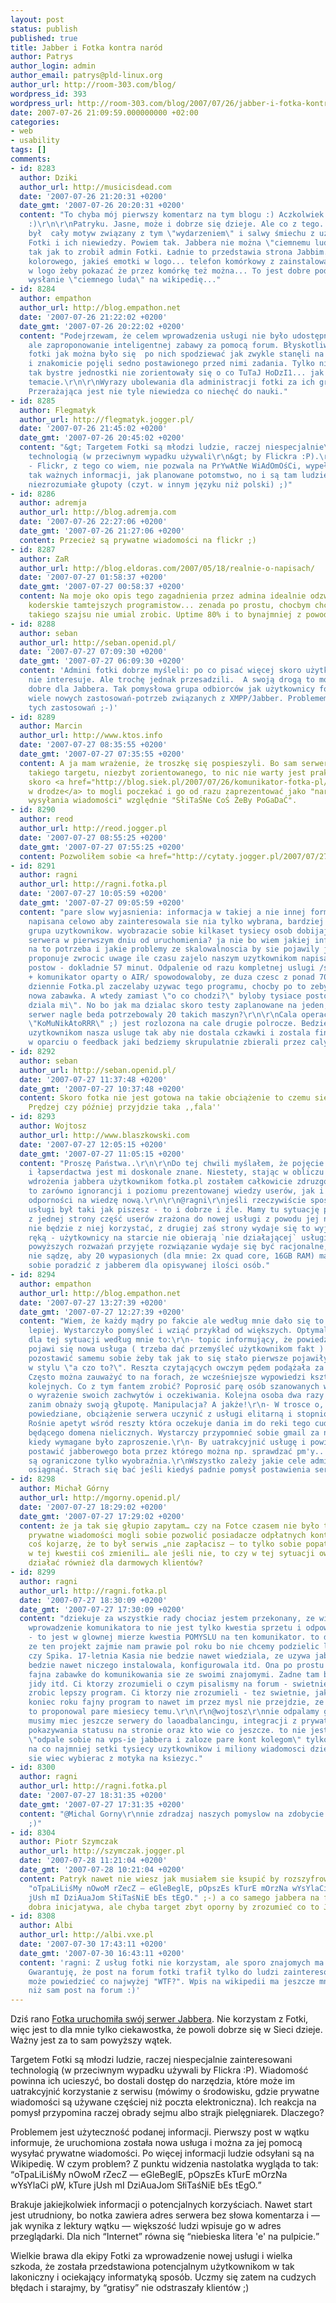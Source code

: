 ```yaml
---
layout: post
status: publish
published: true
title: Jabber i Fotka kontra naród
author: Patrys
author_login: admin
author_email: patrys@pld-linux.org
author_url: http://room-303.com/blog/
wordpress_id: 393
wordpress_url: http://room-303.com/blog/2007/07/26/jabber-i-fotka-kontra-narod/
date: 2007-07-26 21:09:59.000000000 +02:00
categories:
- web
- usability
tags: []
comments:
- id: 8283
  author: Dziki
  author_url: http://musicisdead.com
  date: '2007-07-26 21:20:31 +0200'
  date_gmt: '2007-07-26 20:20:31 +0200'
  content: "To chyba mój pierwszy komentarz na tym blogu :) Aczkolwiek czytuję nierzadko
    :)\r\n\r\nPatryku. Jasne, może i dobrze się dzieje. Ale co z tego. Na wykopie
    był  cały motyw związany z tym \"wydarzeniem\" i salwy śmiechu z użytkowników
    Fotki i ich niewiedzy. Powiem tak. Jabbera nie można \"ciemnemu ludowi\" przedstawiać
    tak jak to zrobił admin Fotki. Ładnie to przedstawia strona Jabbim.pl - coś tam
    kolorowego, jakieś emotki w logo... telefon komórkowy z zainstalowanym bombusem
    w logo żeby pokazać że przez komórkę też można... To jest dobre podejście, a nie
    wysłanie \"ciemnego luda\" na wikipedię..."
- id: 8284
  author: empathon
  author_url: http://blog.empathon.net
  date: '2007-07-26 21:22:02 +0200'
  date_gmt: '2007-07-26 20:22:02 +0200'
  content: "Podejrzewam, że celem wprowadzenia usługi nie było udostępnienie jabbera
    ale zaproponowanie inteligentnej zabawy za pomocą forum. Błyskotliwi użytkownicy
    fotki jak można było się  po nich spodziewać jak zwykle stanęli na wysokości zadania
    i znakomicie pojęli sedno postawionego przed nimi zadania. Tylko nieliczne, nie
    tak bystre jednostki nie zorientowały się o co TuTaJ HoDzI1... jak to widać w
    temacie.\r\n\r\nWyrazy ubolewania dla administracji fotki za ich grupę docelową.
    Przerażająca jest nie tyle niewiedza co niechęć do nauki."
- id: 8285
  author: Flegmatyk
  author_url: http://flegmatyk.jogger.pl/
  date: '2007-07-26 21:45:02 +0200'
  date_gmt: '2007-07-26 20:45:02 +0200'
  content: "&gt; Targetem Fotki są młodzi ludzie, raczej niespecjalnie\r\n&gt; zainteresowani
    technologią (w przeciwnym wypadku używali\r\n&gt; by Flickra :P).\r\n\r\nNiekoniecznie
    - Flickr, z tego co wiem, nie pozwala na PrYwAtNe WiAdOmOśCi, wypełnienie w profilu
    tak ważnych informacji, jak planowane potomstwo, no i są tam ludzie piszący jakieś
    niezrozumiałe głupoty (czyt. w innym języku niż polski) ;)"
- id: 8286
  author: adremja
  author_url: http://blog.adremja.com
  date: '2007-07-26 22:27:06 +0200'
  date_gmt: '2007-07-26 21:27:06 +0200'
  content: Przecież są prywatne wiadomości na flickr ;)
- id: 8287
  author: ZaR
  author_url: http://blog.eldoras.com/2007/05/18/realnie-o-napisach/
  date: '2007-07-27 01:58:37 +0200'
  date_gmt: '2007-07-27 00:58:37 +0200'
  content: Na moje oko opis tego zagadnienia przez admina idealnie odzwierciedla umiejetnosci
    koderskie tamtejszych programistow... zenada po prostu, chocbym chcial to bym
    takiego szajsu nie umial zrobic. Uptime 80% i to bynajmniej z powodu serwera.
- id: 8288
  author: seban
  author_url: http://seban.openid.pl/
  date: '2007-07-27 07:09:30 +0200'
  date_gmt: '2007-07-27 06:09:30 +0200'
  content: 'Admini fotki dobrze myśleli: po co pisać więcej skoro użytkowników to
    nie interesuje. Ale trochę jednak przesadzili.  A swoją drogą to może być bardzo
    dobre dla Jabbera. Tak pomysłowa grupa odbiorców jak użytkownicy fotki mogą wymyślić
    wiele nowych zastosowań-potrzeb związanych z XMPP/Jabber. Problemem może byćsensowność
    tych zastosowań ;-)'
- id: 8289
  author: Marcin
  author_url: http://www.ktos.info
  date: '2007-07-27 08:35:55 +0200'
  date_gmt: '2007-07-27 07:35:55 +0200'
  content: A ja mam wrażenie, że troszkę się pospieszyli. Bo sam serwer Jabbera dla
    takiego targetu, niezbyt zorientowanego, to nic nie warty jest praktycznie. Ale
    skoro <a href="http://blog.siek.pl/2007/07/26/komunikator-fotka-pl/" rel="nofollow">komunikator
    w drodze</a> to mogli poczekać i go od razu zaprezentować jako "narzędzie do ulepszonego
    wysyłania wiadomości" względnie "SłiTaŚNe CoŚ ŻeBy PoGaDaĆ".
- id: 8290
  author: reod
  author_url: http://reod.jogger.pl
  date: '2007-07-27 08:55:25 +0200'
  date_gmt: '2007-07-27 07:55:25 +0200'
  content: Pozwoliłem sobie <a href="http://cytaty.jogger.pl/2007/07/27/282/" rel="nofollow">podsumować</a>.
- id: 8291
  author: ragni
  author_url: http://ragni.fotka.pl
  date: '2007-07-27 10:05:59 +0200'
  date_gmt: '2007-07-27 09:05:59 +0200'
  content: "pare slow wyjasnienia: informacja w takiej a nie innej formie zostala
    napisana celowo aby zainteresowala sie nia tylko wybrana, bardziej \"techniczna\"
    grupa uzytkownikow. wyobrazacie sobie kilkaset tysiecy osob dobijajacych sie do
    serwera w pierwszym dniu od uruchomienia? ja nie bo wiem jakiej infrastruktury
    na to potrzeba i jakie problemy ze skalowalnoscia by sie pojawily juz po 15 minutach.
    proponuje zwrocic uwage ile czasu zajelo naszym uzytkownikom napisanie tych 671
    postow - dokladnie 57 minut. Odpalenie od razu kompletnej uslugi /serwer jabbera
    + komunikator oparty o AIR/ spowodowaloby, ze duza czesc z ponad 700.000 odwiedzajacych
    dziennie Fotka.pl zaczelaby uzywac tego programu, chocby po to zeby sie pobawic
    nowa zabawka. A wtedy zamiast \"o co chodzi?\" byloby tysiace postow pt. \"nie
    dziala mi\". No bo jak ma dzialac skoro testy zaplanowane na jeden, nawet mocny
    serwer nagle beda potrzebowaly 20 takich maszyn?\r\n\r\nCala operacja o kryptonimie
    \"KoMuNikAtoRRR\" ;) jest rozlozona na cale drugie polrocze. Bedziemy powoli dawkowac
    uzytkownikom nasza usluge tak aby nie dostala czkawki i zostala finalnie wypuszczona
    w oparciu o feedback jaki bedziemy skrupulatnie zbierali przez caly ten okres."
- id: 8292
  author: seban
  author_url: http://seban.openid.pl/
  date: '2007-07-27 11:37:48 +0200'
  date_gmt: '2007-07-27 10:37:48 +0200'
  content: Skoro fotka nie jest gotowa na takie obciążenie to czemu się za to bierze?
    Prędzej czy później przyjdzie taka ,,fala''
- id: 8293
  author: Wojtosz
  author_url: http://www.blaszkowski.com
  date: '2007-07-27 12:05:15 +0200'
  date_gmt: '2007-07-27 11:05:15 +0200'
  content: "Proszę Państwa..\r\n\r\nDo tej chwili myślałem, że pojęcie ignorancji
    i łapserdactwa jest mi doskonale znane. Niestety, stając w obliczu problemu rangi
    wdrożenia jabbera użytkownikom fotka.pl zostałem całkowicie zdruzgotany. Dotyczy
    to zarówno ignorancji i poziomu prezentowanej wiedzy userów, jak i nadzwyczajnej
    odporności na wiedzę nową.\r\n\r\n@ragni\r\njeśli rzeczywiście sposób wprowadzenia
    usługi był taki jak piszesz - to i dobrze i źle. Mamy tu sytuację patową, kiedy
    z jednej strony część userów zrażona do nowej usługi z powodu jej niezrozumienia
    nie będzie z niej korzystać, z drugiej zaś strony wydaje się to wyjście obronną
    ręką - użytkownicy na starcie nie obierają `nie działającej` usługi.\r\n\r\nWobec
    powyższych rozważań przyjęte rozwiązanie wydaje się być racjonalne, aczkolwiek
    nie sądzę, aby 20 wypasionych (dla mnie: 2x quad core, 16GB RAM) maszyn nie zdołało
    sobie poradzić z jabberem dla opisywanej ilości osób."
- id: 8294
  author: empathon
  author_url: http://blog.empathon.net
  date: '2007-07-27 13:27:39 +0200'
  date_gmt: '2007-07-27 12:27:39 +0200'
  content: "Wiem, że każdy mądry po fakcie ale według mnie dało się to rozwiązać dużo
    lepiej. Wystarczyło pomyśleć i wziąć przykład od większych. Optymalny scenariusz
    dla tej sytuacji według mnie to:\r\n- topic informujący, że powiedzmy za tydzień
    pojawi się nowa usługa ( trzeba dać przemyśleć użytkownikom fakt ) - wątku nie
    pozostawić samemu sobie żeby tak jak to się stało pierwsze pojawiły się wypowiedzi
    w stylu \"a czo to?\". Reszta czytających owczym pędem podążała za pierwszymi.
    Często można zauważyć to na forach, że wcześniejsze wypowiedzi kształtują ton
    kolejnych. Co z tym fantem zrobić? Poprosić parę osób szanowanych w danym community/moderatorów
    o wyrażenie swoich zachwytów i oczekiwania. Kolejna osoba dwa razy się zastanowi
    zanim obnaży swoją głupotę. Manipulacja? A jakże!\r\n- W trosce o, jak to było
    powiedziane, obciążenie serwera uczynić z usługi elitarną i stopniowo udostępniać.
    Rośnie apetyt wśród reszty która oczekuje dania im do reki tego cudownego narzędzia
    będącego domena nielicznych. Wystarczy przypomnieć sobie gmail za niedawnej bety
    kiedy wymagane było zaproszenie.\r\n- By uatrakcyjnić usługę i powiązać z fotka
    postawić jabberowego bota przez którego można np. sprawdzać pm'y.. itd. możliwości
    są ograniczone tylko wyobraźnia.\r\nWszystko zależy jakie cele administracja chciała
    osiągnąć. Strach się bać jeśli kiedyś padnie pomysł postawienia serwera IRC ;P"
- id: 8298
  author: Michał Górny
  author_url: http://mgorny.openid.pl/
  date: '2007-07-27 18:29:02 +0200'
  date_gmt: '2007-07-27 17:29:02 +0200'
  content: że ja tak się głupio zapytam… czy na Fotce czasem nie było tak, że na owe
    prywatne wiadomości mogli sobie pozwolić posiadacze odpłatnych kont? Bo przynajmniej
    coś kojarzę, że to był serwis „nie zapłacisz — to tylko sobie popatrzysz”. Może
    w tej kwestii coś zmienili… ale jeśli nie, to czy w tej sytuacji owy Jabber może
    działać również dla darmowych klientów?
- id: 8299
  author: ragni
  author_url: http://ragni.fotka.pl
  date: '2007-07-27 18:30:09 +0200'
  date_gmt: '2007-07-27 17:30:09 +0200'
  content: "dziekuje za wszystkie rady chociaz jestem przekonany, ze wiemy co robimy.
    wprowadzenie komunikatora to nie jest tylko kwestia sprzetu i odpowiedniego poinformowania
    - to jest w glownej mierze kwestia POMYSLU na ten komunikator. to dlatego mowilem,
    ze ten projekt zajmie nam prawie pol roku bo nie chcemy podzielic losu Stefana
    czy Spika. 17-letnia Kasia nie bedzie nawet wiedziala, ze uzywa jabbera. Ba, nie
    bedzie nawet niczego instalowala, konfigurowala itd. Ona po prostu bedzie miala
    fajna zabawke do komunikowania sie ze swoimi znajomymi. Zadne tam boty, rostery,
    jidy itd. Ci ktorzy zrozumieli o czym pisalismy na forum - swietnie, pomoga nam
    zrobic lepszy program. Ci ktorzy nie zrozumieli - tez swietnie, jak dostana pod
    koniec roku fajny program to nawet im przez mysl nie przejdzie, ze ktos juz im
    to proponowal pare miesiecy temu.\r\n\r\n@wojtosz\r\nnie odpalamy golego jabbera.
    musimy miec jeszcze serwery do laoadbalancingu, integracji z prywatnymi wiadomosciami,
    pokazywania statusu na stronie oraz kto wie co jeszcze. to nie jest projekt typu
    \"odpale sobie na vps-ie jabbera i zaloze pare kont kolegom\" tylko wdrozenie
    na co najmniej setki tysiecy uzytkownikow i miliony wiadomosci dziennie. nie bedziemy
    sie wiec wybierac z motyka na ksiezyc."
- id: 8300
  author: ragni
  author_url: http://ragni.fotka.pl
  date: '2007-07-27 18:31:35 +0200'
  date_gmt: '2007-07-27 17:31:35 +0200'
  content: "@Michal Gorny\r\nnie zdradzaj naszych pomyslow na zdobycie popularnosci
    ;)"
- id: 8304
  author: Piotr Szymczak
  author_url: http://szymczak.jogger.pl
  date: '2007-07-28 11:21:04 +0200'
  date_gmt: '2007-07-28 10:21:04 +0200'
  content: Patryk nawet nie wiesz jak musiałem sie ksupić by rozszyfrować to zdanie
    "oTpaLiLiśMy nOwoM rZecZ — eGleBeglE, pOpszEs kTurE mOrzNa wYsYlaCi pW, kTure
    jUsh mI DziAuaJom SłiTaśNiE bEs tEgO." ;-) a co samego jabbera na fotce ... cóż
    dobra inicjatywa, ale chyba target zbyt oporny by zrozumieć co to Jabber ;-)
- id: 8308
  author: Albi
  author_url: http://albi.vxe.pl
  date: '2007-07-30 17:43:11 +0200'
  date_gmt: '2007-07-30 16:43:11 +0200'
  content: 'ragni: Z usług fotki nie korzystam, ale sporo znajomych ma tam konta.
    Gwarantuję, że post na forum fotki trafił tylko do ludzi zainteresowanych. Reszta
    może powiedzieć co najwyżej "WTF?". Wpis na wikipedii ma jeszcze mniejsza wartość
    niż sam post na forum :)'
---
```

<p>Dziś rano <a href="http://www.fotka.pl/forum/read.php?f=11&amp;t=381388">Fotka uruchomiła swój serwer Jabbera</a>. Nie korzystam z Fotki, więc jest to dla mnie tylko ciekawostka, że powoli dobrze się w Sieci dzieje. Ważny jest za to sam powyższy wątek.</p>

<p>Targetem Fotki są młodzi ludzie, raczej niespecjalnie zainteresowani technologią (w przeciwnym wypadku używali by Flickra :P). Wiadomość powinna ich ucieszyć, bo dostali dostęp do narzędzia, które może im uatrakcyjnić korzystanie z serwisu (mówimy o środowisku, gdzie prywatne wiadomości są używane częściej niż poczta elektroniczna). Ich reakcja na pomysł przypomina raczej obrady sejmu albo strajk pielęgniarek. Dlaczego?</p>

<p>Problemem jest użyteczność podanej informacji. Pierwszy post w wątku informuje, że uruchomiona została nowa usługa i można za jej pomocą wysyłać prywatne wiadomości. Po więcej informacji ludzie odsyłani są na Wikipedię. W czym problem? Z punktu widzenia nastolatka wygląda to tak: <q>oTpaLiLiśMy nOwoM rZecZ — eGleBeglE, pOpszEs kTurE mOrzNa wYsYlaCi pW, kTure jUsh mI DziAuaJom SłiTaśNiE bEs tEgO.</q></p>

<p>Brakuje jakiejkolwiek informacji o potencjalnych korzyściach. Nawet start jest utrudniony, bo notka zawiera adres serwera bez słowa komentarza i — jak wynika z lektury wątku — większość ludzi wpisuje go w adres przeglądarki. Dla nich <q>Internet</q> równa się <q>niebieska litera 'e' na pulpicie.</q></p>

<p>Wielkie brawa dla ekipy Fotki za wprowadzenie nowej usługi i wielka szkoda, że została przedstawiona potencjalnym użytkownikom w tak lakoniczny i ociekający informatyką sposób. Uczmy się zatem na cudzych błędach i starajmy, by <q>gratisy</q> nie odstraszały klientów ;)</p>
